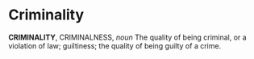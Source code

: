# Criminality

**CRIMINALITY**, CRIMINALNESS, _noun_ The quality of being criminal, or a violation of law; guiltiness; the quality of being guilty of a crime.